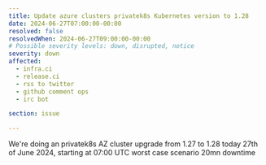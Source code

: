 ```yaml
---
title: Update azure clusters privatek8s Kubernetes version to 1.28
date: 2024-06-27T07:00:00-00:00
resolved: false
resolvedWhen: 2024-06-27T09:00:00-00:00
# Possible severity levels: down, disrupted, notice
severity: down
affected:
  - infra.ci
  - release.ci
  - rss to twitter
  - github comment ops
  - irc bot

section: issue

---
```


<!-- [Final message]

Upgrade finished.

[Initial message] -->

We're doing an privatek8s AZ cluster upgrade from 1.27 to 1.28 today 27th of June 2024, starting at 07:00 UTC
worst case scenario 20mn downtime
